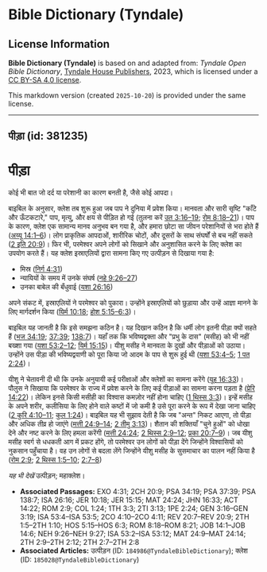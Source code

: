 # Bible Dictionary (Tyndale)

## License Information

**Bible Dictionary (Tyndale)** is based on and adapted from: _Tyndale Open Bible Dictionary_, [Tyndale House Publishers](https://tyndaleopenresources.com/), 2023, which is licensed under a [CC BY-SA 4.0 license](https://creativecommons.org/licenses/by-sa/4.0/legalcode.en).

This markdown version (created `2025-10-20`) is provided under the same license.



--------------------------------

## पीड़ा (id: 381235)

पीड़ा
=====

कोई भी बात जो दर्द या परेशानी का कारण बनती है, जैसे कोई आपदा।

बाइबिल के अनुसार, क्लेश तब शुरू हुआ जब पाप ने दुनिया में प्रवेश किया। मानवता और सारी सृष्टि "काँटे और ऊँटकटारे," पाप, मृत्यु, और क्षय से पीड़ित हो गई (तुलना करें [उत 3:16–19](https://ref.ly/Gen3:16-Gen3:19); [रोम 8:18–21](https://ref.ly/Rom8:18-Rom8:21))। पाप के कारण, क्लेश एक सामान्य मानव अनुभव बन गया है, और हमारा छोटा सा जीवन परेशानियों से भरा होते हैं ([अय्यू 14:1–6](https://ref.ly/Job14:1-Job14:6))। लोग प्राकृतिक आपदाओं, शारीरिक चोटों, और दूसरों के साथ संघर्षों से बच नहीं सकते ([2 इति 20:9](https://ref.ly/2Chr20:9))। फिर भी, परमेश्वर अपने लोगों को सिखाने और अनुशासित करने के लिए क्लेश का उपयोग करते हैं। यह क्लेश इस्राएलियों द्वारा सामना किए गए उत्पीड़न से दिखाया गया है:

* मिस्र ([निर्ग 4:31](https://ref.ly/Exod4:31))
* न्यायियों के समय में उनके संघर्ष ([नहे 9:26–27](https://ref.ly/Neh9:26-Neh9:27))
* उनका बाबेल की बँधुवाई ([यशा 26:16](https://ref.ly/Isa26:16))

अपने संकट में, इस्राएलियों ने परमेश्वर को पुकारा। उन्होंने इस्राएलियों को छुड़ाया और उन्हें आज्ञा मानने के लिए मार्गदर्शन किया ([यिर्म 10:18](https://ref.ly/Jer10:18); [होश 5:15–6:3](https://ref.ly/Hos5:15-Hos6:3))।

बाइबिल यह जानती है कि इसे समझना कठिन है। यह दिखान कठिन है कि धर्मी लोग इतनी पीड़ा क्यों सहते हैं ([भज 34:19](https://ref.ly/Ps34:19); [37:39](https://ref.ly/Ps37:39); [138:7](https://ref.ly/Ps138:7))। यहाँ तक कि भविष्यद्वक्ता और "प्रभु के दास" (मसीह) को भी नहीं बख्शा गया ([यशा 53:2–12](https://ref.ly/Isa53:2-Isa53:12); [यिर्म 15:15](https://ref.ly/Jer15:15))। यीशु मसीह ने मानवता के दुखों और पीड़ाओं को उठाया। उन्होंने उस पीड़ा की भविष्यद्ववाणी को पूरा किया जो आदम के पाप से शुरू हुई थी ([यशा 53:4–5](https://ref.ly/Isa53:4-Isa53:5); [1 पत 2:24](https://ref.ly/1Pet2:24))।

यीशु ने चेतावनी दी थी कि उनके अनुयायी कई परीक्षाओं और क्लेशों का सामना करेंगे ([यूह 16:33](https://ref.ly/John16:33))। पौलुस ने सिखाया कि परमेश्वर के राज्य में प्रवेश करने के लिए कई पीड़ाओं का सामना करना पड़ता है ([प्रेरि 14:22](https://ref.ly/Acts14:22))। लेकिन इनसे किसी मसीही का विश्वास कमज़ोर नहीं होना चाहिए ([1 थिस्स 3:3](https://ref.ly/1Thess3:3))। इन्हें मसीह के अपने शरीर, कलीसिया के लिए होने वाले कष्टों में जो कमी है उसे पूरा करने के रूप में देखा जाना चाहिए ([2 कुरि 4:10–11](https://ref.ly/2Cor4:10-2Cor4:11); [कुल 1:24](https://ref.ly/Col1:24))। बाइबिल यह भी सुझाव देती है कि जब "अन्त" निकट आएगा, तो पीड़ा और अधिक तीव्र हो जाएंगे ([मत्ती 24:9–14](https://ref.ly/Matt24:9-Matt24:14); [2 तीमु 3:13](https://ref.ly/2Tim3:13))। शैतान की शक्तियाँ "चुने हुओं" को धोखा देने और नष्ट करने के लिए हमला करेंगी ([मत्ती 24:24](https://ref.ly/Matt24:24); [2 थिस्स 2:9–12](https://ref.ly/2Thess2:9-2Thess2:12); [प्रका 20:7–9](https://ref.ly/Rev20:7-Rev20:9))। जब यीशु मसीह स्वर्ग से धधकती आग में प्रकट होंगे, तो परमेश्वर उन लोगों को पीड़ा देंगे जिन्होंने विश्वासियों को नुकसान पहुँचाया है। वह उन लोगों से बदला लेंगे जिन्होंने यीशु मसीह के सुसमाचार का पालन नहीं किया है ([रोम 2:9](https://ref.ly/Rom2:9); [2 थिस्स 1:5–10](https://ref.ly/2Thess1:5-2Thess1:10); [2:7–8](https://ref.ly/2Thess2:7-2Thess2:8))

*यह भी देखें* उत्पीड़न; महाक्लेश।

* **Associated Passages:** EXO 4:31; 2CH 20:9; PSA 34:19; PSA 37:39; PSA 138:7; ISA 26:16; JER 10:18; JER 15:15; MAT 24:24; JHN 16:33; ACT 14:22; ROM 2:9; COL 1:24; 1TH 3:3; 2TI 3:13; 1PE 2:24; GEN 3:16–GEN 3:19; ISA 53:4–ISA 53:5; 2CO 4:10–2CO 4:11; REV 20:7–REV 20:9; 2TH 1:5–2TH 1:10; HOS 5:15–HOS 6:3; ROM 8:18–ROM 8:21; JOB 14:1–JOB 14:6; NEH 9:26–NEH 9:27; ISA 53:2–ISA 53:12; MAT 24:9–MAT 24:14; 2TH 2:9–2TH 2:12; 2TH 2:7–2TH 2:8
* **Associated Articles:** उत्पीड़न (ID: `184986@TyndaleBibleDictionary`); क्लेश (ID: `185028@TyndaleBibleDictionary`)

